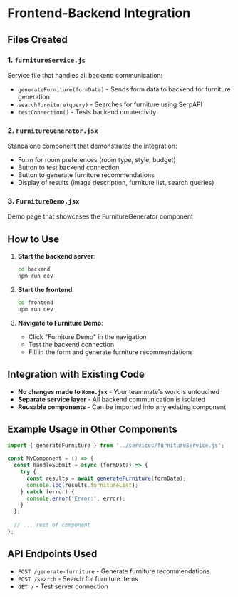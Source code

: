 # Frontend-Backend Integration

## Files Created

### 1. `furnitureService.js`
Service file that handles all backend communication:
- `generateFurniture(formData)` - Sends form data to backend for furniture generation
- `searchFurniture(query)` - Searches for furniture using SerpAPI
- `testConnection()` - Tests backend connectivity

### 2. `FurnitureGenerator.jsx`
Standalone component that demonstrates the integration:
- Form for room preferences (room type, style, budget)
- Button to test backend connection
- Button to generate furniture recommendations
- Display of results (image description, furniture list, search queries)

### 3. `FurnitureDemo.jsx`
Demo page that showcases the FurnitureGenerator component

## How to Use

1. **Start the backend server**:
   ```bash
   cd backend
   npm run dev
   ```

2. **Start the frontend**:
   ```bash
   cd frontend
   npm run dev
   ```

3. **Navigate to Furniture Demo**:
   - Click "Furniture Demo" in the navigation
   - Test the backend connection
   - Fill in the form and generate furniture recommendations

## Integration with Existing Code

- **No changes made to `Home.jsx`** - Your teammate's work is untouched
- **Separate service layer** - All backend communication is isolated
- **Reusable components** - Can be imported into any existing component

## Example Usage in Other Components

```jsx
import { generateFurniture } from '../services/furnitureService.js';

const MyComponent = () => {
  const handleSubmit = async (formData) => {
    try {
      const results = await generateFurniture(formData);
      console.log(results.furnitureList);
    } catch (error) {
      console.error('Error:', error);
    }
  };
  
  // ... rest of component
};
```

## API Endpoints Used

- `POST /generate-furniture` - Generate furniture recommendations
- `POST /search` - Search for furniture items
- `GET /` - Test server connection
